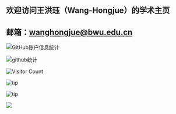 ## 欢迎访问王洪珏（Wang-Hongjue）的学术主页
## 邮箱：wanghongjue@bwu.edu.cn

![GitHub账户信息统计](https://github-stats.ubrong.com/api?username=wang448721577&show_icons=true) 


![github统计](https://stats.justsong.cn/api/github?username=wang448721577&lang=zh-CN)

![Visitor Count](https://profile-counter.glitch.me/{wang448721577}/count.svg)

![tip](https://badgen.net/badge/MATLAB/2023/orange?icon=MATLAB)

![tip](https://badgen.net/badge/python/3.1.6/green?icon=packagephobia)

<p>
<a href="CSDN主页"><img src="https://img.shields.io/static/v1](https://blog.csdn.net/u012167761?spm=1000.2115.3001.5343?label=Blog&message=CSDN&color=red"/></a>
</p>
